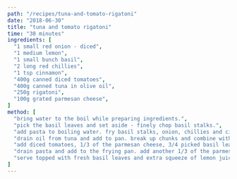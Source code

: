 ```yaml
---
path: "/recipes/tuna-and-tomato-rigatoni"
date: "2018-06-30"
title: "tuna and tomato rigatoni"
time: "30 minutes"
ingredients: [
  "1 small red onion - diced",
  "1 medium lemon",
  "1 small bunch basil",
  "2 long red chillies",
  "1 tsp cinnamon",
  "400g canned diced tomatoes",
  "400g canned tuna in olive oil",
  "250g rigatoni",
  "100g grated parmesan cheese",
]
method: [
  "bring water to the boil while preparing ingredients.",
  "pick the basil leaves and set aside - finely chop basil stalks.",
  "add pasta to boiling water. fry basil stalks, onion, chillies and cinnamon in olive oil for approximately 10 minutes.",
  "drain oil from tuna and add to pan. break up chunks and combine with onion mixture.",
  "add diced tomatoes, 1/3 of the parmesan cheese, 3/4 picked basil leaves (roughly torn), grind in pepper and cook down for approximately 5 minutes.",
  "drain pasta and add to the frying pan. add another 1/3 of the parmesan cheese, grate lemon zest and squeeze 1/4 of lemon into the frying pan. stir to combine.",
  "serve topped with fresh basil leaves and extra squeeze of lemon juice."
]
---
```


